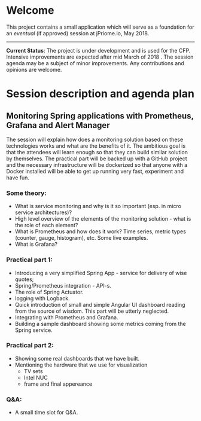 # Welcome

This project contains a small application which will serve as a foundation for an _eventual_ (if approved) session at jPriome.io, May 2018. 

---
**Current Status**: The project is under development and is used for the CFP. 
Intensive improvements are expected after mid March of 2018 . 
The session agenda may be a subject of minor improvements. 
Any contributions and opinions are welcome.

# Session description and agenda plan

## Monitoring Spring applications with Prometheus, Grafana and Alert Manager

The session will explain how does a monitoring solution based on these technologies works and what are the benefits of it.
The ambitious goal is that the attendees will learn enough so that they can build similar solution by themselves.
The practical part will be backed up with a GitHub project and the necessary infrastructure will be dockerized
so that anyone with a Docker installed will be able to get up running very fast, experiment and have fun.

### Some theory:

 * What is service monitoring and why is it so important (esp. in micro service architectures)?
 * High level overview of the elements of the monitoring solution - what is the role of each element?
 * What is Prometheus and how does it work? Time series, metric types (counter, gauge, histogram), etc. Some live examples.
 * What is Grafana?

### Practical part 1:

  * Introducing a very simplified Spring App - service for delivery of wise quotes;
  * Spring/Prometheus integration - API-s.
  * The role of Spring Actuator.
  * logging with Logback.
  * Quick introduction of small and simple Angular UI dashboard reading from the source of wisdom. This part will be utterly neglected.
  * Integrating with Prometheus and Grafana.
  * Building a sample dashboard showing some metrics coming from the Spring service.

### Practical part 2:

  * Showing some real dashboards that we have built. 
  * Mentioning the hardware that we use for visualization
    * TV sets
    * Intel NUC
    * frame and final appereance

### Q&A:

  * A small time slot for Q&A.
